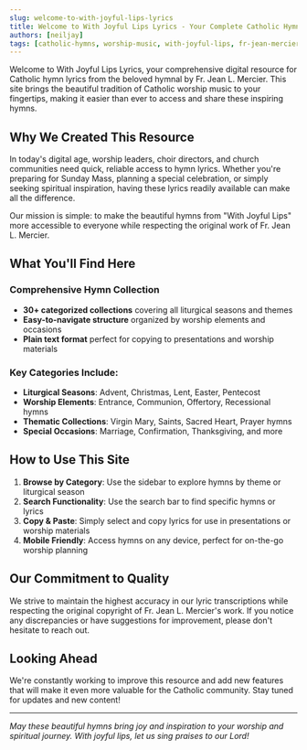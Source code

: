 ```yaml
---
slug: welcome-to-with-joyful-lips-lyrics
title: Welcome to With Joyful Lips Lyrics - Your Complete Catholic Hymnal Resource
authors: [neiljay]
tags: [catholic-hymns, worship-music, with-joyful-lips, fr-jean-mercier]
---
```


Welcome to With Joyful Lips Lyrics, your comprehensive digital resource for Catholic hymn lyrics from the beloved hymnal by Fr. Jean L. Mercier. This site brings the beautiful tradition of Catholic worship music to your fingertips, making it easier than ever to access and share these inspiring hymns.

<!--truncate-->

## Why We Created This Resource

In today's digital age, worship leaders, choir directors, and church communities need quick, reliable access to hymn lyrics. Whether you're preparing for Sunday Mass, planning a special celebration, or simply seeking spiritual inspiration, having these lyrics readily available can make all the difference.

Our mission is simple: to make the beautiful hymns from "With Joyful Lips" more accessible to everyone while respecting the original work of Fr. Jean L. Mercier.

## What You'll Find Here

### Comprehensive Hymn Collection
- **30+ categorized collections** covering all liturgical seasons and themes
- **Easy-to-navigate structure** organized by worship elements and occasions
- **Plain text format** perfect for copying to presentations and worship materials

### Key Categories Include:
- **Liturgical Seasons**: Advent, Christmas, Lent, Easter, Pentecost
- **Worship Elements**: Entrance, Communion, Offertory, Recessional hymns
- **Thematic Collections**: Virgin Mary, Saints, Sacred Heart, Prayer hymns
- **Special Occasions**: Marriage, Confirmation, Thanksgiving, and more

## How to Use This Site

1. **Browse by Category**: Use the sidebar to explore hymns by theme or liturgical season
2. **Search Functionality**: Use the search bar to find specific hymns or lyrics
3. **Copy & Paste**: Simply select and copy lyrics for use in presentations or worship materials
4. **Mobile Friendly**: Access hymns on any device, perfect for on-the-go worship planning

## Our Commitment to Quality

We strive to maintain the highest accuracy in our lyric transcriptions while respecting the original copyright of Fr. Jean L. Mercier's work. If you notice any discrepancies or have suggestions for improvement, please don't hesitate to reach out.

## Looking Ahead

We're constantly working to improve this resource and add new features that will make it even more valuable for the Catholic community. Stay tuned for updates and new content!

---

*May these beautiful hymns bring joy and inspiration to your worship and spiritual journey. With joyful lips, let us sing praises to our Lord!*
